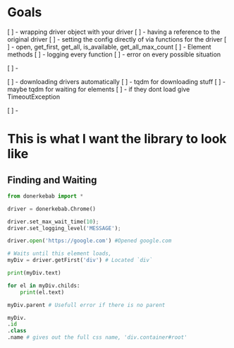 # Goals

[ ] - wrapping driver object with your driver
[ ] - having a reference to the original driver
[ ] - setting the config directly of via functions for the driver
[ ] - open, get_first, get_all, is_available, get_all_max_count
[ ] - Element methods
[ ] - logging every function
[ ] - error on every possible situation

[ ] - 

[ ] - downloading drivers automatically
[ ] - tqdm for downloading stuff
[ ] - maybe tqdm for waiting for elements
[ ] - if they dont load give TimeoutException

[ ] - 

# This is what I want the library to look like

## Finding and Waiting

```python
from donerkebab import *

driver = donerkebab.Chrome()

driver.set_max_wait_time(10);
driver.set_logging_level('MESSAGE');

driver.open('https://google.com') #Opened google.com

# Waits until this element loads, 
myDiv = driver.getFirst('div') # Located `div`

print(myDiv.text)

for el in myDiv.childs:
    print(el.text)

myDiv.parent # Usefull error if there is no parent

myDiv.
.id
.class
.name # gives out the full css name, 'div.container#root'



```